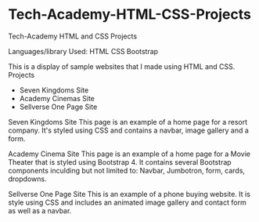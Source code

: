 # Tech-Academy-HTML-CSS-Projects
Tech-Academy HTML and CSS Projects

Languages/library Used:  HTML CSS Bootstrap

This is a display of sample websites that I made using HTML and CSS.
Projects
- Seven Kingdoms Site
- Academy Cinemas Site
- Sellverse One Page Site

Seven Kingdoms Site
  This page is an example of a home page for a resort company.  It's styled using CSS and contains a navbar, image gallery    and a form.
  
Academy Cinema Site
  This page is an example of a home page for a Movie Theater that is styled using Bootstrap 4.  It contains several         Bootstrap components inculding but not limited to:  Navbar, Jumbotron, form, cards, dropdowns.

Sellverse One Page Site
  This is an example of a phone buying website.  It is style using  CSS and includes an animated image gallery and contact    form as well as a navbar.
